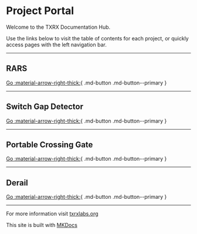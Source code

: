 # Project Portal

Welcome to the TXRX Documentation Hub.

Use the links below to visit the table of contents for each project, or quickly access pages with the left navigation bar.

---

## **RARS**

[Go :material-arrow-right-thick:](rar/rars_toc.md){ .md-button .md-button--primary } 

---

## **Switch Gap Detector**

[Go :material-arrow-right-thick:](switchgap/switchgap_toc.md){ .md-button .md-button--primary } 

---

## **Portable Crossing Gate**

[Go :material-arrow-right-thick:](crossing/crossing_toc.md){ .md-button .md-button--primary } 

---

## **Derail**

[Go :material-arrow-right-thick:](derail/derail_toc.md){ .md-button .md-button--primary }

---

For more information visit [txrxlabs.org](https://www.txrxlabs.org)

This site is built with [MKDocs](http://mkdocs.org)
